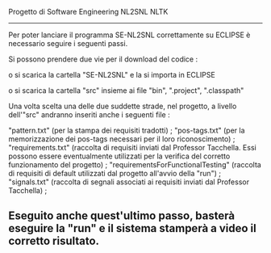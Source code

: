 
Progetto di Software Engineering
NL2SNL 
NLTK

------------------------------------------------------------------------

Per poter lanciare il programma SE-NL2SNL correttamente su ECLIPSE è necessario seguire i seguenti passi.

Si possono prendere due vie per il download del codice : 

o si scarica la cartella "SE-NL2SNL" e la si importa in ECLIPSE

o si scarica la cartella "src" insieme ai file "bin", ".project", ".classpath"

Una volta scelta una delle due suddette strade, nel progetto, a livello dell'"src" andranno inseriti anche i seguenti file :

"pattern.txt"                       (per la stampa dei requisiti tradotti) ;
"pos-tags.txt"                      (per la memorizzazione dei pos-tags necessari per il loro riconoscimento) ;
"requirements.txt"                  (raccolta di requisiti inviati dal Professor Tacchella. Essi possono essere eventualmente utilizzati per la verifica del corretto funzionamento del progetto) ;
"requirementsForFunctionalTesting"  (raccolta di requisiti di default utilizzati dal progetto all'avvio della "run") ;
"signals.txt"                       (raccolta di segnali associati ai requisiti inviati dal Professor Tacchella) ;

Eseguito anche quest'ultimo passo, basterà eseguire la "run" e il sistema stamperà a video il corretto risultato.
------------------------------------------------------------------------
